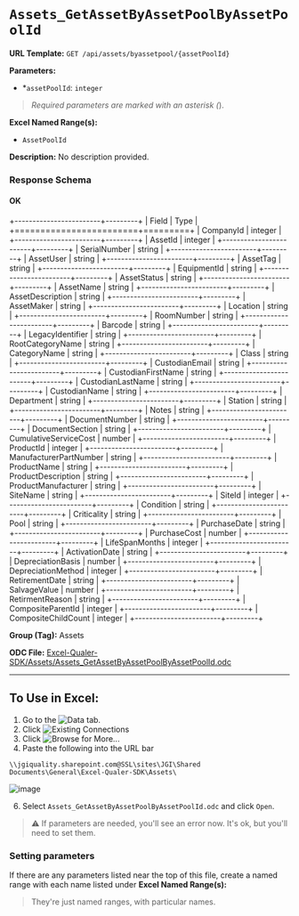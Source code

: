 # `Assets_GetAssetByAssetPoolByAssetPoolId`

**URL Template:**
`GET /api/assets/byassetpool/{assetPoolId}`

**Parameters:**
- *`assetPoolId`: `integer`


> *Required parameters are marked with an asterisk (*).

**Excel Named Range(s):**
- `AssetPoolId`


**Description:**
No description provided.

### Response Schema

#### OK

+------------------------+---------+
| Field                  | Type    |
+========================+=========+
| CompanyId              | integer |
+------------------------+---------+
| AssetId                | integer |
+------------------------+---------+
| SerialNumber           | string  |
+------------------------+---------+
| AssetUser              | string  |
+------------------------+---------+
| AssetTag               | string  |
+------------------------+---------+
| EquipmentId            | string  |
+------------------------+---------+
| AssetStatus            | string  |
+------------------------+---------+
| AssetName              | string  |
+------------------------+---------+
| AssetDescription       | string  |
+------------------------+---------+
| AssetMaker             | string  |
+------------------------+---------+
| Location               | string  |
+------------------------+---------+
| RoomNumber             | string  |
+------------------------+---------+
| Barcode                | string  |
+------------------------+---------+
| LegacyIdentifier       | string  |
+------------------------+---------+
| RootCategoryName       | string  |
+------------------------+---------+
| CategoryName           | string  |
+------------------------+---------+
| Class                  | string  |
+------------------------+---------+
| CustodianEmail         | string  |
+------------------------+---------+
| CustodianFirstName     | string  |
+------------------------+---------+
| CustodianLastName      | string  |
+------------------------+---------+
| CustodianName          | string  |
+------------------------+---------+
| Department             | string  |
+------------------------+---------+
| Station                | string  |
+------------------------+---------+
| Notes                  | string  |
+------------------------+---------+
| DocumentNumber         | string  |
+------------------------+---------+
| DocumentSection        | string  |
+------------------------+---------+
| CumulativeServiceCost  | number  |
+------------------------+---------+
| ProductId              | integer |
+------------------------+---------+
| ManufacturerPartNumber | string  |
+------------------------+---------+
| ProductName            | string  |
+------------------------+---------+
| ProductDescription     | string  |
+------------------------+---------+
| ProductManufacturer    | string  |
+------------------------+---------+
| SiteName               | string  |
+------------------------+---------+
| SiteId                 | integer |
+------------------------+---------+
| Condition              | string  |
+------------------------+---------+
| Criticality            | string  |
+------------------------+---------+
| Pool                   | string  |
+------------------------+---------+
| PurchaseDate           | string  |
+------------------------+---------+
| PurchaseCost           | number  |
+------------------------+---------+
| LifeSpanMonths         | integer |
+------------------------+---------+
| ActivationDate         | string  |
+------------------------+---------+
| DepreciationBasis      | number  |
+------------------------+---------+
| DepreciationMethod     | integer |
+------------------------+---------+
| RetirementDate         | string  |
+------------------------+---------+
| SalvageValue           | number  |
+------------------------+---------+
| RetirmentReason        | string  |
+------------------------+---------+
| CompositeParentId      | integer |
+------------------------+---------+
| CompositeChildCount    | integer |
+------------------------+---------+

**Group (Tag):**
Assets

**ODC File:**
[Excel-Qualer-SDK/Assets/Assets_GetAssetByAssetPoolByAssetPoolId.odc](https://github.com/Johnson-Gage-Inspection-Inc/qualer-sdk-odc/blob/main/Excel-Qualer-SDK/Assets/Assets_GetAssetByAssetPoolByAssetPoolId.odc)

---

To Use in Excel:
---

1. Go to the ![`Data`](https://github.com/user-attachments/assets/da437a70-57b3-4c5b-bb01-4910ece19ed1)
 tab.
3. Click ![Existing Connections](https://github.com/user-attachments/assets/a2f1ed67-b2e0-4c23-ac90-68c870e60289)
4. Click ![`Browse for More...`](https://github.com/user-attachments/assets/8e698494-6865-41e7-b6fa-043aea81809a)
5. Paste the following into the URL bar
```
\\jgiquality.sharepoint.com@SSL\sites\JGI\Shared Documents\General\Excel-Qualer-SDK\Assets\
```

![image](https://github.com/user-attachments/assets/1e1a8d87-0377-446d-aaf5-d78562991db3)

6. Select `Assets_GetAssetByAssetPoolByAssetPoolId.odc` and click `Open`.

> ⚠️ If parameters are needed, you'll see an error now. It's ok, but you'll need to set them.

### Setting parameters
If there are any parameters listed near the top of this file, create a named range with each name listed under **Excel Named Range(s):**
> They're just named ranges, with particular names.
